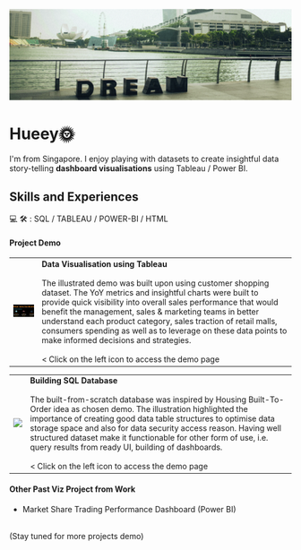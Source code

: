![Dashboard Visualization Creator](https://github.com/hueeylow/hueey_profile/blob/main/sg_landscape.jpg)

# Hueey🌞
I'm from Singapore. I enjoy playing with datasets to create insightful data story-telling **dashboard visualisations** using Tableau / Power BI. 

## Skills and Experiences
💻 🛠 : SQL / TABLEAU / POWER-BI / HTML


#### Project Demo
 <table width="500">
  <tr>
        <td>
<a href="https://public.tableau.com/app/profile/cupcorn8676/viz/RetailDashboard_16931087792260/Dashboard1" target="_blank"><img src= "https://github.com/hueeylow/hueey_profile/blob/main/DB_snapshot_interactive.gif" width="280"/> </a></td>
    <td><b>Data Visualisation using Tableau </b><br><br>The illustrated demo was built upon using customer shopping dataset. The YoY metrics and insightful charts were built to provide quick visibility into overall sales performance that would benefit the management, sales & marketing teams in better understand each product category,  sales traction of retail malls, consumers spending as well as to leverage on these data points to make informed decisions and strategies.
     <br> 
     <br>
    < Click on the left icon to access the demo page
    </td>

  </tr>
</table> 

 <table width="500">
  <tr>
        <td>
<a href="https://github.com/hueeylow/SQL/blob/main/SQL_Demo.md" target="_blank"><img src= "https://github.com/hueeylow/hueeylow/blob/main/SQL_icon.gif" width="280"/> </a></td>
    <td> <b>Building SQL Database </b><br><br>The built-from-scratch database was inspired by Housing Built-To-Order idea as chosen demo. The illustration highlighted the importance of creating good data table structures to optimise data storage space and also for data security access reason. Having well structured dataset make it functionable for other form of use, i.e. query results from ready UI, building of dashboards.
     <br> 
     <br>
         < Click on the left icon to access the demo page
     </td>

  </tr>
</table> 


#### Other Past Viz Project from Work
- Market Share Trading Performance Dashboard (Power BI)

<br>
(Stay tuned for more projects demo)

